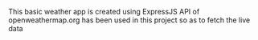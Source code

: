 This basic weather app is created using ExpressJS 
API of openweathermap.org has been used in this project so as to fetch the live data
 
